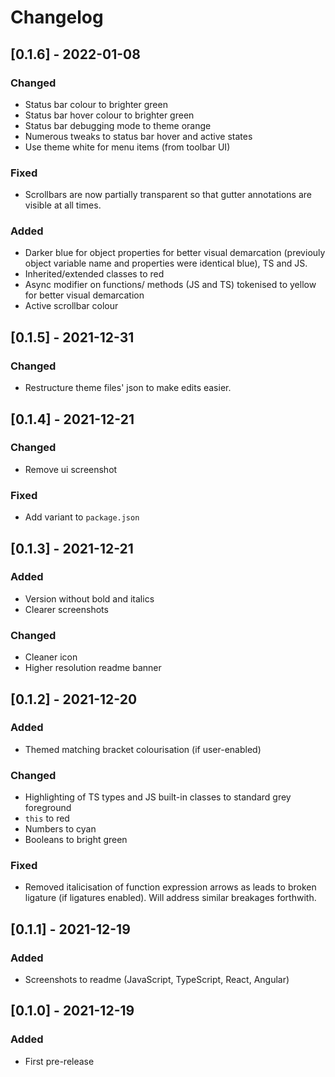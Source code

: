 # Changelog

## [0.1.6] - 2022-01-08

### Changed

- Status bar colour to brighter green
- Status bar hover colour to brighter green
- Status bar debugging mode to theme orange
- Numerous tweaks to status bar hover and active states
- Use theme white for menu items (from toolbar UI)

### Fixed

- Scrollbars are now partially transparent so that gutter annotations are visible at all times.

### Added

- Darker blue for object properties for better visual demarcation (previouly object variable name and properties were identical blue), TS and JS.
- Inherited/extended classes to red
- Async modifier on functions/ methods (JS and TS) tokenised to yellow for better visual demarcation
- Active scrollbar colour

## [0.1.5] - 2021-12-31

### Changed

- Restructure theme files' json to make edits easier.

## [0.1.4] - 2021-12-21

### Changed

- Remove ui screenshot

### Fixed

- Add variant to `package.json`

## [0.1.3] - 2021-12-21

### Added

- Version without bold and italics
- Clearer screenshots

### Changed

- Cleaner icon
- Higher resolution readme banner

## [0.1.2] - 2021-12-20

### Added

- Themed matching bracket colourisation (if user-enabled)

### Changed

- Highlighting of TS types and JS built-in classes to standard grey foreground
- `this` to red
- Numbers to cyan
- Booleans to bright green

### Fixed

- Removed italicisation of function expression arrows as leads to broken ligature (if ligatures enabled). Will address similar breakages forthwith.

## [0.1.1] - 2021-12-19

### Added

- Screenshots to readme (JavaScript, TypeScript, React, Angular)

## [0.1.0] - 2021-12-19

### Added

- First pre-release
